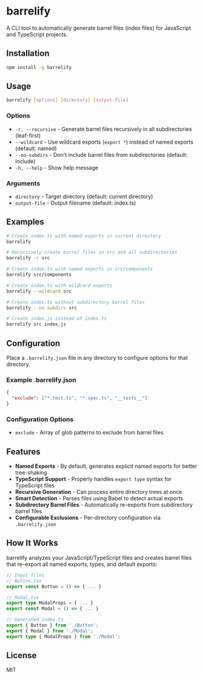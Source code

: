 # barrelify

A CLI tool to automatically generate barrel files (index files) for JavaScript and TypeScript projects.

## Installation

```bash
npm install -g barrelify
```

## Usage

```bash
barrelify [options] [directory] [output-file]
```

### Options

- `-r, --recursive` - Generate barrel files recursively in all subdirectories (leaf-first)
- `--wildcard` - Use wildcard exports (`export *`) instead of named exports (default: named)
- `--no-subdirs` - Don't include barrel files from subdirectories (default: include)
- `-h, --help` - Show help message

### Arguments

- `directory` - Target directory (default: current directory)
- `output-file` - Output filename (default: index.ts)

## Examples

```bash
# Create index.ts with named exports in current directory
barrelify

# Recursively create barrel files in src and all subdirectories
barrelify -r src

# Create index.ts with named exports in src/components
barrelify src/components

# Create index.ts with wildcard exports
barrelify --wildcard src

# Create index.ts without subdirectory barrel files
barrelify --no-subdirs src

# Create index.js instead of index.ts
barrelify src index.js
```

## Configuration

Place a `.barrelify.json` file in any directory to configure options for that directory.

### Example .barrelify.json

```json
{
  "exclude": ["*.test.ts", "*.spec.ts", "__tests__"]
}
```

### Configuration Options

- `exclude` - Array of glob patterns to exclude from barrel files

## Features

- **Named Exports** - By default, generates explicit named exports for better tree-shaking
- **TypeScript Support** - Properly handles `export type` syntax for TypeScript files
- **Recursive Generation** - Can process entire directory trees at once
- **Smart Detection** - Parses files using Babel to detect actual exports
- **Subdirectory Barrel Files** - Automatically re-exports from subdirectory barrel files
- **Configurable Exclusions** - Per-directory configuration via `.barrelify.json`

## How It Works

barrelify analyzes your JavaScript/TypeScript files and creates barrel files that re-export all named exports, types, and default exports:

```typescript
// Input files
// Button.tsx
export const Button = () => { ... }

// Modal.tsx
export type ModalProps = { ... }
export const Modal = () => { ... }

// Generated index.ts
export { Button } from './Button';
export { Modal } from './Modal';
export type { ModalProps } from './Modal';
```

## License

MIT
